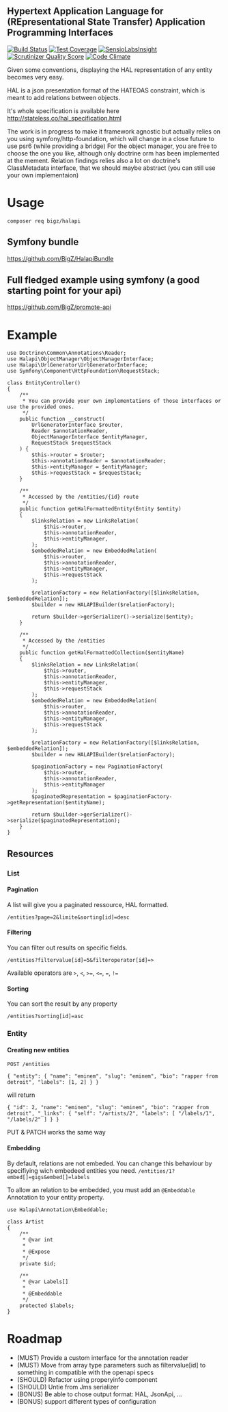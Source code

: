 Hypertext Application Language for (REpresentational State Transfer) Application Programming Interfaces
-------------------------------------------------------------------------------------------------------

[![Build
Status](https://travis-ci.org/BigZ/Halapi.svg?branch=master)](http://travis-ci.org/BigZ/Halapi)
[![Test Coverage](https://codeclimate.com/github/BigZ/Halapi/badges/coverage.svg)](https://codeclimate.com/github/BigZ/Halapi/coverage)
[![SensioLabsInsight](https://insight.sensiolabs.com/projects/240ef51f-6625-4c79-9ba2-58d4fcb63fa5/mini.png)](https://insight.sensiolabs.com/projects/240ef51f-6625-4c79-9ba2-58d4fcb63fa5)
[![Scrutinizer Quality
Score](https://scrutinizer-ci.com/g/BigZ/Halapi/badges/quality-score.png?s=45b5a825f99de4d29c98b5103f59e060139cf354)](https://scrutinizer-ci.com/g/BigZ/Halapi/)
[![Code Climate](https://codeclimate.com/github/BigZ/Halapi/badges/gpa.svg)](https://codeclimate.com/github/BigZ/Halapi)

Given some conventions, displaying the HAL representation of any entity becomes very easy.

HAL is a json presentation format of the HATEOAS constraint, which is meant to add relations between objects.

It's whole specification is available here http://stateless.co/hal_specification.html

The work is in progress to make it framework agnostic but actually relies on you using symfony/http-foundation, which will change in a close future to use psr6 (while providing a bridge)
For the object manager, you are free to choose the one you like, although only doctrine orm has been implemented at the mement.
Relation findings relies also a lot on doctrine's ClassMetadata interface, that we should maybe abstract (you can still use your own implementaion)

# Usage
`composer req bigz/halapi`

## Symfony bundle
https://github.com/BigZ/HalapiBundle

## Full fledged example using symfony (a good starting point for your api)
https://github.com/BigZ/promote-api

# Example

```
use Doctrine\Common\Annotations\Reader;
use Halapi\ObjectManager\ObjectManagerInterface;
use Halapi\UrlGenerator\UrlGeneratorInterface;
use Symfony\Component\HttpFoundation\RequestStack;

class EntityController()
{
    /**
     * You can provide your own implementations of those interfaces or use the provided ones.
     */
    public function __construct(
        UrlGeneratorInterface $router,
        Reader $annotationReader,
        ObjectManagerInterface $entityManager,
        RequestStack $requestStack
    ) {
        $this->router = $router;
        $this->annotationReader = $annotationReader;
        $this->entityManager = $entityManager;
        $this->requestStack = $requestStack;
    }

    /**
     * Accessed by the /entities/{id} route
     */
    public function getHalFormattedEntity(Entity $entity)
    {
        $linksRelation = new LinksRelation(
            $this->router,
            $this->annotationReader,
            $this->entityManager,
        );
        $embeddedRelation = new EmbeddedRelation(
            $this->router,
            $this->annotationReader,
            $this->entityManager,
            $this->requestStack
        );

        $relationFactory = new RelationFactory([$linksRelation, $embeddedRelation]);
        $builder = new HALAPIBuilder($relationFactory);

        return $builder->gerSerializer()->serialize($entity);
    }

    /**
     * Accessed by the /entities
     */
    public function getHalFormattedCollection($entityName)
    {
        $linksRelation = new LinksRelation(
            $this->router,
            $this->annotationReader,
            $this->entityManager,
            $this->requestStack
        );
        $embeddedRelation = new EmbeddedRelation(
            $this->router,
            $this->annotationReader,
            $this->entityManager,
            $this->requestStack
        );

        $relationFactory = new RelationFactory([$linksRelation, $embeddedRelation]);
        $builder = new HALAPIBuilder($relationFactory);

        $paginationFactory = new PaginationFactory(
            $this->router,
            $this->annotationReader,
            $this->entityManager
        );
        $paginatedRepresentation = $paginationFactory->getRepresentation($entityName);

        return $builder->gerSerializer()->serialize($paginatedRepresentation);
    }
}
```

## Resources

### List

#### Pagination
A list will give you a paginated ressource, HAL formatted.

`/entities?page=2&limite&sorting[id]=desc`

#### Filtering
You can filter out results on specific fields.

`/entities?filtervalue[id]=5&filteroperator[id]=>`

Available operators are `>`, `<`, `>=`, `<=`, `=`, `!=`


#### Sorting
You can sort the result by any property

`/entities?sorting[id]=asc`

### Entity
#### Creating new entities
`POST /entities`

`{
     "entity": {
         "name": "eminem",
         "slug": "eminem",
         "bio": "rapper from detroit",
         "labels": [1, 2]
     }
 }`

 will return

`{
   "id": 2,
   "name": "eminem",
   "slug": "eminem",
   "bio": "rapper from detroit",
   "_links": {
     "self": "/artists/2",
     "labels": [
       "/labels/1",
       "/labels/2"
     ]
   }
 }`

PUT & PATCH works the same way

#### Embedding

By default, relations are not embeded. You can change this behaviour by specifiying wich embedeed entities you need.
`/entities/1?embed[]=gigs&embed[]=labels`

To allow an relation to be embedded, you must add an `@Embeddable` Annotation to your entity property.

```
use Halapi\Annotation\Embeddable;

class Artist
{
    /**
     * @var int
     *
     * @Expose
     */
    private $id;

    /**
     * @var Labels[]
     *
     * @Embeddable
     */
    protected $labels;
}

```

# Roadmap

- (MUST) Provide a custom interface for the annotation reader
- (MUST) Move from array type parameters such as filtervalue[id] to something in compatible with the openapi specs
- (SHOULD) Refactor using properyinfo component
- (SHOULD) Untie from Jms serializer
- (BONUS) Be able to chose output format: HAL, JsonApi, ...
- (BONUS) support different types of configuration